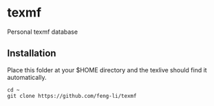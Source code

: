texmf
=====

Personal texmf database

## Installation

Place this folder at your $HOME directory and the texlive should find it automatically.

```
cd ~
git clone https://github.com/feng-li/texmf
```
